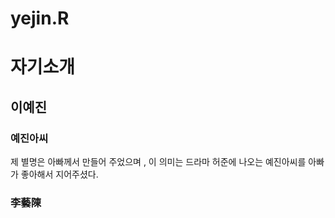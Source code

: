 # yejin.R
# 자기소개
## 이예진

### 예진아씨
제 별명은 아빠께서 만들어 주었으며 , 이 의미는 드라마 허준에 나오는 예진아씨를 아빠가 좋아해서 지어주셨다.

### 李藝陳
